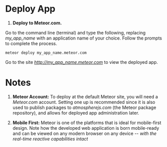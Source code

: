 # Deploy App

1) **Deploy to Meteor.com.**

Go to the command line (terminal) and type the following, replacing *my_app_name* with an application name of your choice. Follow the prompts to complete the process.

```
meteor deploy my_app_name.meteor.com
```
Go to the site *http://my_app_name.meteor.com* to view the deployed app.

# Notes

1) **Meteor Account:** To deploy at the default Meteor site, you will need a *Meteor.com* account. Setting one up is recommended since it is also used to publish packages to *atmospherejs.com* (the Meteor package repository), and allows for deployed app administration later.

2) **Mobile First:** Meteor is one of the platforms that is ideal for mobile-first design. Note how the developed web application is born mobile-ready and can be viewed on any modern browser on any device -- *with the real-time reactive capabilities intact*

